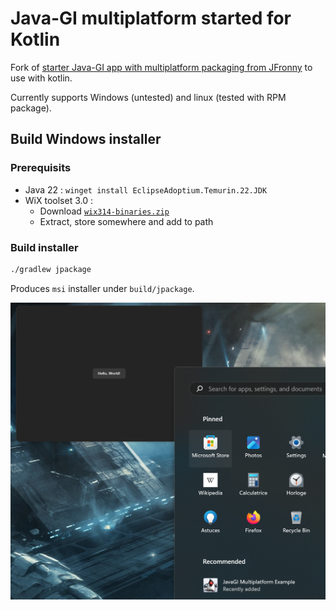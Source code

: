 # Java-GI multiplatform started for Kotlin

Fork of [starter Java-GI app with multiplatform packaging from JFronny](https://github.com/JFronny/javagi-multiplatform) to use with kotlin.

Currently supports Windows (untested) and linux (tested with RPM package).

## Build Windows installer

### Prerequisits

- Java 22 : `winget install EclipseAdoptium.Temurin.22.JDK`
- WiX toolset 3.0 :
    - Download [`wix314-binaries.zip`](https://github.com/wixtoolset/wix3/releases)
    - Extract, store somewhere and add to path

### Build installer

```bash
./gradlew jpackage
```

Produces `msi` installer under `build/jpackage`.

![Adwaita app installed on Windows](images/adwaita_app_installed_on_windows.png)